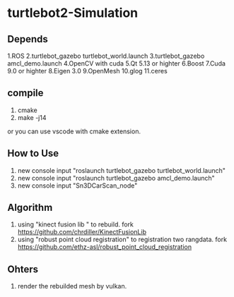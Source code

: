 # turtlebot2-Simulation

## Depends
1.ROS 
2.turtlebot_gazebo turtlebot_world.launch 
3.turtlebot_gazebo amcl_demo.launch 
4.OpenCV with cuda 
5.Qt 5.13 or highter 
6.Boost 
7.Cuda 9.0 or highter 
8.Eigen 3.0 
9.OpenMesh 
10.glog 
11.ceres 

## compile
1. cmake 
2. make -j14

or you can use vscode with cmake extension.

## How to Use
1. new console input "roslaunch turtlebot_gazebo turtlebot_world.launch"
2. new console input "roslaunch turtlebot_gazebo amcl_demo.launch"
3. new console input "Sn3DCarScan_node"

## Algorithm
1. using "kinect fusion lib " to rebuild. fork https://github.com/chrdiller/KinectFusionLib
2. using "robust point cloud registration" to registration two rangdata. fork https://github.com/ethz-asl/robust_point_cloud_registration

## Ohters
1. render the rebuilded mesh by vulkan.
